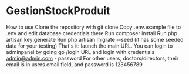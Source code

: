 # GestionStockProduit
How to use
Clone the repository with git clone
Copy .env.example file to .env and edit database credentials there
Run composer install
Run php artisan key:generate
Run php artisan migrate --seed (it has some seeded data for your testing)
That's it: launch the main URL.
You can login to adminpanel by going go /login URL and login with credentials admin@admin.com - password
For other users, doctors/directors, their email is in users.email field, and password is 123456789
